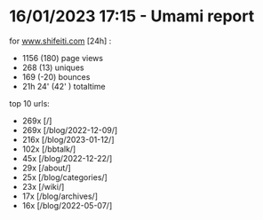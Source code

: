 # 16/01/2023 17:15 - Umami report
for www.shifeiti.com [24h] :

 - 1156 (180) page views
 - 268 (13) uniques
 - 169 (-20) bounces
 - 21h 24'  (42' ) totaltime


top 10 urls:
 - 269x [/]
 - 269x [/blog/2022-12-09/]
 - 216x [/blog/2023-01-12/]
 - 102x [/bbtalk/]
 - 45x [/blog/2022-12-22/]
 - 29x [/about/]
 - 25x [/blog/categories/]
 - 23x [/wiki/]
 - 17x [/blog/archives/]
 - 16x [/blog/2022-05-07/]



